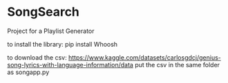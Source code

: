 # SongSearch
Project for a Playlist Generator

to install the library:
pip install Whoosh

to download the csv:
https://www.kaggle.com/datasets/carlosgdcj/genius-song-lyrics-with-language-information/data
put the csv in the same folder as songapp.py
